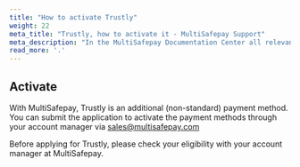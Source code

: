 ```yaml
---
title: "How to activate Trustly"
weight: 22
meta_title: "Trustly, how to activate it - MultiSafepay Support"
meta_description: "In the MultiSafepay Documentation Center all relevant information regarding our Plugins and API. As well as Support pages for Payment Method, Tools and General Questions. You can also find the contact details of our Support Team and Integration Team."
read_more: '.'
---
```

## Activate
With MultiSafepay, Trustly is an additional (non-standard) payment method. You can submit the application to activate the payment methods through your account manager via <sales@multisafepay.com>

Before applying for Trustly, please check your eligibility with your account manager at MultiSafepay.

